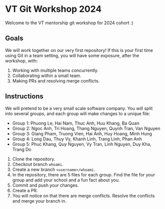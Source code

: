 # VT Git Workshop 2024

Welcome to the VT mentorship git workshop for 2024 cohort :)

## Goals

We will work together on our very first repository! If this is your first time
using Git in a team setting, you will have some exposure, after the workshop,
with:

1. Working with multiple teams concurrently.
2. Collaborating within a small team.
3. Making PRs and resolving merge conflicts.

## Instructions

We will pretend to be a very small scale software company. You will split into
several groups, and each group will make changes to a unique file:

- Group 1: Phuong Le, Hai Nam, Thuc Anh, Huu Khang, Ba Quan
- Group 2: Ngoc Anh, Tri Hoang, Thang Nguyen, Quynh Tran, Van Nguyen
- Group 3: Giang Pham, Truong Vien, Hai Anh, Huy Hoang, Minh Hung
- Group 4: Long Dau, Thuy Vy, Khanh Linh, Trang Linh, Phan Anh
- Group 5: Phuc Khang, Quy Nguyen, Vy Tran, Linh Nguyen, Duy Kha, Trang Do

1. Clone the repository.
2. Checkout branch `whoami`.
3. Create a new branch `<username>/whoami`.
4. In the repository, there are 5 files for each group. Find the file for your
   group and add your school and a fun fact about you.
5. Commit and push your changes.
6. Create a PR.
7. You will notice on that there are merge conflicts. Resolve the conflicts
   and merge your branch in.
